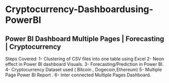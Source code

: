# Cryptocurrency-Dashboardusing-PowerBI
## Power BI Dashboard Multiple Pages | Forecasting | Cryptocurrency
Steps Covered:
1- Clustering of CSV files into one table using Excel
2- Neon effect in Power BI dashboard Visuals.
3- Forecasting/Prediction in Power BI.
4- Cryptocurrency Dataset used ( Bitcoin , Dogecoin,Ethereum)
5- Multiple Page Power BI Report .
6- Inter connected Multiple Pages Dashboard.

